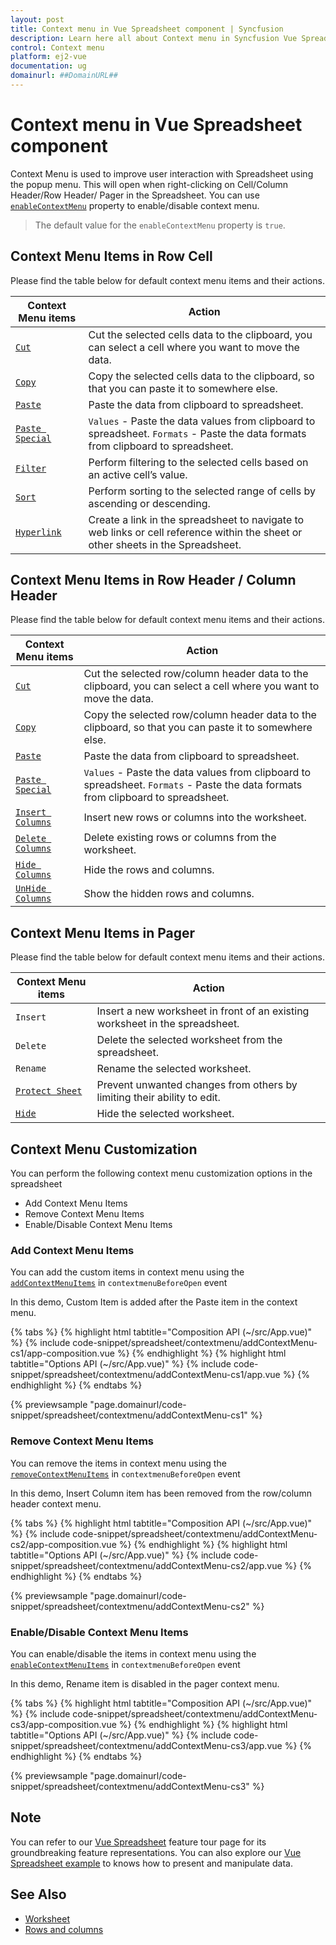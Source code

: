 ```yaml
---
layout: post
title: Context menu in Vue Spreadsheet component | Syncfusion
description: Learn here all about Context menu in Syncfusion Vue Spreadsheet component of Syncfusion Essential JS 2 and more.
control: Context menu 
platform: ej2-vue
documentation: ug
domainurl: ##DomainURL##
---
```


# Context menu in Vue Spreadsheet component

Context Menu is used to improve user interaction with Spreadsheet using the popup menu. This will open when right-clicking on Cell/Column Header/Row Header/ Pager in the Spreadsheet. You can use [`enableContextMenu`](https://ej2.syncfusion.com/vue/documentation/api/spreadsheet/#enablecontextmenu) property to enable/disable context menu.

> The default value for the `enableContextMenu` property is `true`.

## Context Menu Items in Row Cell

Please find the table below for default context menu items and their actions.

| Context Menu items | Action |
|-------|---------|
| [`Cut`](https://ej2.syncfusion.com/vue/documentation/api/spreadsheet/#cut) | Cut the selected cells data to the clipboard, you can select a cell where you want to move the data. |
| [`Copy`](https://ej2.syncfusion.com/vue/documentation/api/spreadsheet/#copy) | Copy the selected cells data to the clipboard, so that you can paste it to somewhere else. |
| [`Paste`](https://ej2.syncfusion.com/vue/documentation/api/spreadsheet/#paste) | Paste the data from clipboard to spreadsheet. |
| [`Paste Special`](https://ej2.syncfusion.com/vue/documentation/api/spreadsheet/#paste) | `Values` - Paste the data values from clipboard to spreadsheet.  `Formats` - Paste the data formats from clipboard to spreadsheet. |
| [`Filter`](https://ej2.syncfusion.com/vue/documentation/api/spreadsheet/#filter) | Perform filtering to the selected cells based on an active cell’s value. |
| [`Sort`](https://ej2.syncfusion.com/vue/documentation/api/spreadsheet/#sort) | Perform sorting to the selected range of cells by ascending or descending. |
| [`Hyperlink`](https://ej2.syncfusion.com/vue/documentation/api/spreadsheet/#hyperlink) | Create a link in the spreadsheet to navigate to web links or cell reference within the sheet or other sheets in the Spreadsheet. |

## Context Menu Items in Row Header / Column Header

Please find the table below for default context menu items and their actions.

| Context Menu items | Action |
|-------|---------|
| [`Cut`](https://ej2.syncfusion.com/vue/documentation/api/spreadsheet/#cut) | Cut the selected row/column header data to the clipboard, you can select a cell where you want to move the data. |
| [`Copy`](https://ej2.syncfusion.com/vue/documentation/api/spreadsheet/#copy) | Copy the selected row/column header data to the clipboard, so that you can paste it to somewhere else. |
| [`Paste`](https://ej2.syncfusion.com/vue/documentation/api/spreadsheet/#paste) | Paste the data from clipboard to spreadsheet. |
| [`Paste Special`](https://ej2.syncfusion.com/vue/documentation/api/spreadsheet/#paste) | `Values` - Paste the data values from clipboard to spreadsheet. `Formats` - Paste the data formats from clipboard to spreadsheet. |
| [`Insert Columns`](https://ej2.syncfusion.com/vue/documentation/api/spreadsheet/#insertrow) | Insert new rows or columns into the worksheet. |
| [`Delete Columns`](https://ej2.syncfusion.com/vue/documentation/api/spreadsheet/#deleterow) | Delete existing rows or columns from the worksheet. |
| [`Hide Columns`](https://ej2.syncfusion.com/vue/documentation/api/spreadsheet/#insert) | Hide the rows and columns. |
| [`UnHide Columns`](https://ej2.syncfusion.com/vue/documentation/api/spreadsheet/#delete) | Show the hidden rows and columns. |

## Context Menu Items in Pager

Please find the table below for default context menu items and their actions.

| Context Menu items | Action |
|-------|---------|
| `Insert` | Insert a new worksheet in front of an existing worksheet in the spreadsheet. |
| `Delete` | Delete the selected worksheet from the spreadsheet. |
| `Rename` | Rename the selected worksheet. |
| [`Protect Sheet`](https://ej2.syncfusion.com/vue/documentation/api/spreadsheet/#protectsheet) | Prevent unwanted changes from others by limiting their ability to edit. |
| [`Hide`](https://ej2.syncfusion.com/vue/documentation/api/spreadsheet/#hide) |Hide the selected worksheet. |

## Context Menu Customization

You can perform the following context menu customization options in the spreadsheet

* Add Context Menu Items
* Remove Context Menu Items
* Enable/Disable Context Menu Items

### Add Context Menu Items

You can add the custom items in context menu using the [`addContextMenuItems`](https://ej2.syncfusion.com/vue/documentation/api/spreadsheet/#addcontextmenuitems) in `contextmenuBeforeOpen` event

In this demo, Custom Item is added after the Paste item in the context menu.

{% tabs %}
{% highlight html tabtitle="Composition API (~/src/App.vue)" %}
{% include code-snippet/spreadsheet/contextmenu/addContextMenu-cs1/app-composition.vue %}
{% endhighlight %}
{% highlight html tabtitle="Options API (~/src/App.vue)" %}
{% include code-snippet/spreadsheet/contextmenu/addContextMenu-cs1/app.vue %}
{% endhighlight %}
{% endtabs %}
        
{% previewsample "page.domainurl/code-snippet/spreadsheet/contextmenu/addContextMenu-cs1" %}

### Remove Context Menu Items

You can remove the items in context menu using the [`removeContextMenuItems`](https://ej2.syncfusion.com/vue/documentation/api/spreadsheet/#removecontextmenuitems) in `contextmenuBeforeOpen` event

In this demo, Insert Column item has been removed from the row/column header context menu.

{% tabs %}
{% highlight html tabtitle="Composition API (~/src/App.vue)" %}
{% include code-snippet/spreadsheet/contextmenu/addContextMenu-cs2/app-composition.vue %}
{% endhighlight %}
{% highlight html tabtitle="Options API (~/src/App.vue)" %}
{% include code-snippet/spreadsheet/contextmenu/addContextMenu-cs2/app.vue %}
{% endhighlight %}
{% endtabs %}
        
{% previewsample "page.domainurl/code-snippet/spreadsheet/contextmenu/addContextMenu-cs2" %}

### Enable/Disable Context Menu Items

You can enable/disable the items in context menu using the [`enableContextMenuItems`](https://ej2.syncfusion.com/vue/documentation/api/spreadsheet/#enablecontextmenuitems) in `contextmenuBeforeOpen` event

In this demo, Rename item is disabled in the pager context menu.

{% tabs %}
{% highlight html tabtitle="Composition API (~/src/App.vue)" %}
{% include code-snippet/spreadsheet/contextmenu/addContextMenu-cs3/app-composition.vue %}
{% endhighlight %}
{% highlight html tabtitle="Options API (~/src/App.vue)" %}
{% include code-snippet/spreadsheet/contextmenu/addContextMenu-cs3/app.vue %}
{% endhighlight %}
{% endtabs %}
        
{% previewsample "page.domainurl/code-snippet/spreadsheet/contextmenu/addContextMenu-cs3" %}

## Note

You can refer to our [Vue Spreadsheet](https://www.syncfusion.com/vue-ui-components/vue-spreadsheet) feature tour page for its groundbreaking feature representations. You can also explore our [Vue Spreadsheet example](https://ej2.syncfusion.com/vue/demos/#/material/spreadsheet/default.html) to knows how to present and manipulate data.

## See Also

* [Worksheet](./worksheet)
* [Rows and columns](./rows-and-columns)